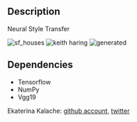 ## Description
Neural Style Transfer

![sf_houses](https://i.imgur.com/Ln9JqUw.png?1)
![keith haring](https://i.imgur.com/21vw6dK.jpg?1)
![generated](https://i.imgur.com/onnS4Wg.png?1)

## Dependencies
* Tensorflow
* NumPy
* Vgg19


Ekaterina Kalache: [github account](https://github.com/KatyaKalache), [twitter](https://twitter.com/KatyaKalache)
